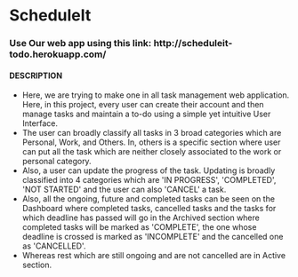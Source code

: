 <h1>ScheduleIt</h1>
<h3>Use Our web app using this link: http://scheduleit-todo.herokuapp.com/</h3>
<h4> DESCRIPTION </h4>
<ul>
	<li>Here, we are trying to make one in all task management web application. Here, in this project, every user can create their account and then manage tasks and maintain a to-do using a simple yet intuitive User Interface.</li>
	<li>The user can broadly classify all tasks in 3 broad categories which are Personal, Work, and Others. In, others is a specific section where user can put all the task which are neither closely associated to the work or personal category.</li>
	<li>Also, a user can update the progress of the task. Updating is broadly classified into 4 categories which are 'IN PROGRESS', 'COMPLETED', 'NOT STARTED' and the user can also 'CANCEL' a task.</li>
	<li>Also, all the ongoing, future and completed tasks can be seen on the Dashboard where completed tasks, cancelled tasks and the tasks for which deadline has passed will go in the Archived section where completed tasks will be marked as 'COMPLETE', the one whose deadline is crossed is marked as 'INCOMPLETE' and the cancelled one as 'CANCELLED'.</li>
	<li>Whereas rest which are still ongoing and are not cancelled are in Active section.</li> 
</ul>
